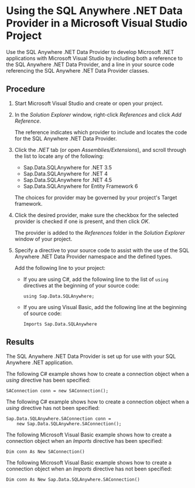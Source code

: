 <!-- loio3be167b16c5f101492fbb83fca706758 -->

# Using the SQL Anywhere .NET Data Provider in a Microsoft Visual Studio Project

Use the SQL Anywhere .NET Data Provider to develop Microsoft .NET applications with Microsoft Visual Studio by including both a reference to the SQL Anywhere .NET Data Provider, and a line in your source code referencing the SQL Anywhere .NET Data Provider classes.



## Procedure

1.  Start Microsoft Visual Studio and create or open your project.

2.  In the *Solution Explorer* window, right-click *References* and click *Add Reference*.

    The reference indicates which provider to include and locates the code for the SQL Anywhere .NET Data Provider.

3.  Click the *.NET* tab \(or open *Assemblies/Extensions*\), and scroll through the list to locate any of the following:

    -   Sap.Data.SQLAnywhere for .NET 3.5
    -   Sap.Data.SQLAnywhere for .NET 4
    -   Sap.Data.SQLAnywhere for .NET 4.5
    -   Sap.Data.SQLAnywhere for Entity Framework 6

    The choices for provider may be governed by your project's Target framework.

4.  Click the desired provider, make sure the checkbox for the selected provider is checked if one is present, and then click *OK*.

    The provider is added to the *References* folder in the *Solution Explorer* window of your project.

5.  Specify a directive to your source code to assist with the use of the SQL Anywhere .NET Data Provider namespace and the defined types.

    Add the following line to your project:

    -   If you are using C\#, add the following line to the list of `using` directives at the beginning of your source code:

        ```
        using Sap.Data.SQLAnywhere;
        ```

    -   If you are using Visual Basic, add the following line at the beginning of source code:

        ```
        Imports Sap.Data.SQLAnywhere
        ```





## Results

The SQL Anywhere .NET Data Provider is set up for use with your SQL Anywhere .NET application.



The following C\# example shows how to create a connection object when a *using* directive has been specified:

```
SAConnection conn = new SAConnection();
```

The following C\# example shows how to create a connection object when a *using* directive has not been specified:

```
Sap.Data.SQLAnywhere.SAConnection conn = 
    new Sap.Data.SQLAnywhere.SAConnection();
```

The following Microsoft Visual Basic example shows how to create a connection object when an *Imports* directive has been specified:

```
Dim conn As New SAConnection()
```

The following Microsoft Visual Basic example shows how to create a connection object when an *Imports* directive has not been specified:

```
Dim conn As New Sap.Data.SQLAnywhere.SAConnection()
```

